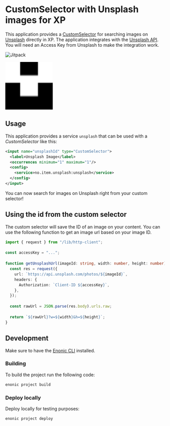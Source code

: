# CustomSelector with Unsplash images for XP

This application provides a [CustomSelector](https://developer.enonic.com/docs/xp/stable/cms/input-types#customselector) for searching images on [Unsplash](https://unsplash.com/) directly in XP. The application integrates with the [Unsplash API](https://unsplash.com/documentation). You will need an Access Key from Unsplash to make the integration work.

![Jitpack](https://jitpack.io/v/no.item/xp-unsplash.svg)

<img src="https://github.com/ItemConsulting/xp-unsplash/raw/main/src/main/resources/application.svg?sanitize=true" width="150">

## Usage

This application provides a service `unsplash` that can be used with a *CustomSelector* like this:

```xml
<input name="unsplashId" type="CustomSelector">
  <label>Unsplash Image</label>
  <occurrences minimum="1" maximum="1"/>
  <config>
    <service>no.item.unsplash:unsplash</service>
  </config>
</input>
```

You can now search for images on Unsplash right from your custom selector!

## Using the id from the custom selector

The custom selector will save the ID of an image on your content. You can use the following function to get an image url
based on your image ID.

```typescript
import { request } from "/lib/http-client";

const accessKey = "...";

function getUnsplashUrl(imageId: string, width: number, height: number): string {
  const res = request({
    url: `https://api.unsplash.com/photos/${imageId}`,
    headers: {
      Authorization: `Client-ID ${accessKey}`,
    },
  });
  
  const rawUrl = JSON.parse(res.body).urls.raw;
  
  return `${rawUrl}?w=${width}&h=${height}`;
}
```

## Development

Make sure to have the [Enonic CLI](https://developer.enonic.com/start) installed.

### Building

To build the project run the following code:

```bash
enonic project build
```

### Deploy locally

Deploy locally for testing purposes:

```bash
enonic project deploy
```

